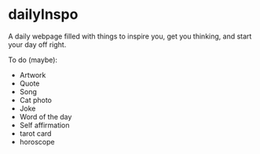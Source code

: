# dailyInspo

A daily webpage filled with things to inspire you, get you thinking, and start your day off right.

To do (maybe):
- Artwork
- Quote
- Song
- Cat photo
- Joke
- Word of the day
- Self affirmation
- tarot card
- horoscope